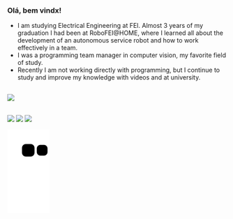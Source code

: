 ### Olá, bem vindx!

- I am studying Electrical Engineering at FEI. Almost 3 years of my graduation I had been at RoboFEI@HOME, where I learned all about the development of an autonomous service robot and how to work effectively in a team.
- I was a programming team manager in computer vision, my favorite field of study. 
- Recently I am not working directly with programming, but I continue to study and improve my knowledge with videos and at university.
<!-- - 👯 I’m looking to collabor
- 🤔 I’m looking for help with ...
- 💬 Ask me about ...
- 📫 How to reach me: ...
- 😄 Pronouns: ...
- ⚡ Gosto de fazer ece
 -->
<!--
**bruno-gs/bruno-gs** is a ✨ _special_ ✨ repository because its `README.md` (this file) appears on your GitHub profile.

-->
 ##
 <div>
  <a href="https://github.com/bruno-gs">
  <img height="180em" src="https://github-readme-stats.vercel.app/api?username=bruno-gs&show_icons=true&theme=dark&include_all_commits=true&count_private=true"/>
<!--   <img height="180em" src="https://github-readme-stats.vercel.app/api/top-langs/?username=bruno-gs&layout=compact&langs_count=7&theme=dark"/>
 -->
<!-- </div>
<div style="display: inline_block"><br>
    <img align="center" alt="Bruno-Python" height="30" width="40" src="https://raw.githubusercontent.com/devicons/devicon/master/icons/python/python-original.svg">
  
</div> -->
  
  ##
 
<div> 
  <a href="https://instagram.com/brunogottsfritz" target="_blank"><img src="https://img.shields.io/badge/-Instagram-%23E4405F?style=for-the-badge&logo=instagram&logoColor=white" target="_blank"></a>
<!--  	<a href="https://discord.gg/690606850890137662" target="_blank"><img src="https://img.shields.io/badge/Discord-7289DA?style=for-the-badge&logo=discord&logoColor=white" target="_blank"></a>  -->
  <a href = "mailto:bgottsfritz@gmail.com"><img src="https://img.shields.io/badge/-Gmail-%23333?style=for-the-badge&logo=gmail&logoColor=white" target="_blank"></a>
  <a href="https://www.linkedin.com/in/bruno-gottsfritz/" target="_blank"><img src="https://img.shields.io/badge/-LinkedIn-%230077B5?style=for-the-badge&logo=linkedin&logoColor=white" target="_blank"></a> 
 
  ![Snake animation](https://github.com/bruno-gs/bruno-gs/blob/output/github-contribution-grid-snake.svg)
 
</div>
